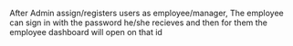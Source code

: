 After Admin assign/registers users as employee/manager, The employee can sign in with the password he/she recieves and then for them the employee dashboard will open on that id
